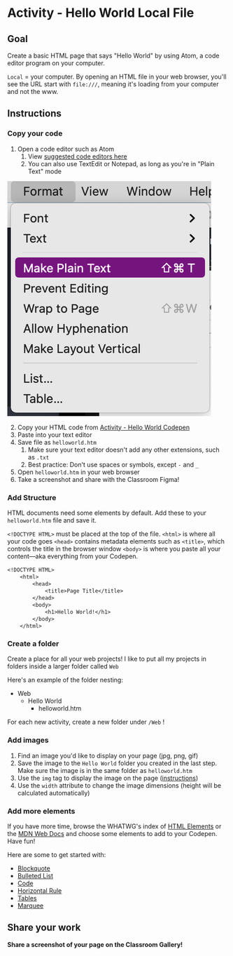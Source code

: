 # Activity - Hello World Local File
## Goal
Create a basic HTML page that says "Hello World" by using Atom, a code editor program on your computer.

`Local` = your computer. By opening an HTML file in your web browser, you'll see the URL start with `file:///`, meaning it's loading from your computer and not the www.

## Instructions
### Copy your code
1. Open a code editor such as Atom
	1. View [suggested code editors here](https://github.com/coding-for-designers/getting-started)
	2. You can also use TextEdit or Notepad, as long as you're in "Plain Text" mode

![](attachments/Screen%20Shot%202021-09-19%20at%2010.20.06%20PM.png)

2. Copy your HTML code from [Activity - Hello World Codepen](Activity%20-%20Hello%20World%20Codepen.md)
3. Paste into your text editor
4. Save file as `helloworld.htm`
	1. Make sure your text editor doesn't add any other extensions, such as `.txt`
	2. Best practice: Don't use spaces or symbols, except `-` and `_`
5. Open `helloworld.htm` in your web browser
6. Take a screenshot and share with the Classroom Figma!

### Add Structure
HTML documents need some elements by default. Add these to your `helloworld.htm` file and save it.

`<!DOCTYPE HTML>` must be placed at the top of the file.
`<html>` is where all your code goes
`<head>` contains metadata elements such as `<title>`, which controls the title in the browser window
`<body>` is where you paste all your content—aka everything from your Codepen.

```
<!DOCTYPE HTML>
	<html>
		<head>
			<title>Page Title</title>
		</head>
		<body>
			<h1>Hello World!</h1>
		</body>
	</html>

```

### Create a folder
Create a place for all your web projects! I like to put all my projects in folders inside a larger folder called `Web`

Here's an example of the folder nesting:
- Web
	- Hello World
		- helloworld.htm

For each new activity, create a new folder under `/Web` !

### Add images
1. Find an image you'd like to display on your page (jpg, png, gif)
2. Save the image to the `Hello World` folder you created in the last step. Make sure the image is in the same folder as `helloworld.htm`
3. Use the `img` tag to display the image on the page ([instructions](https://developer.mozilla.org/en-US/docs/Web/HTML/Element/img))
4. Use the `width` attribute to change the image dimensions (height will be calculated automatically)

### Add more elements
If you have more time, browse the WHATWG's index of [HTML Elements](https://html.spec.whatwg.org/multipage/indices.html#elements-3) or the [MDN Web Docs](https://developer.mozilla.org/en-US/docs/Web/HTML) and choose some elements to add to your Codepen. Have fun!

Here are some to get started with: 
- [Blockquote](https://html.spec.whatwg.org/multipage/grouping-content.html#the-blockquote-element)
- [Bulleted List](https://developer.mozilla.org/en-US/docs/Web/HTML/Element/ul)
- [Code](https://html.spec.whatwg.org/multipage/text-level-semantics.html#the-code-element)
- [Horizontal Rule](https://developer.mozilla.org/en-US/docs/Web/HTML/Element/hr)
- [Tables](https://developer.mozilla.org/en-US/docs/Learn/HTML/Tables/Basics)
- [Marquee](https://developer.mozilla.org/en-US/docs/Web/HTML/Element/marquee)

## Share your work
**Share a screenshot of your page on the Classroom Gallery!**